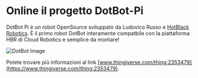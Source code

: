 # Online il progetto DotBot-Pi

DotBot Pi è un robot OpenSource sviluppato da Ludovico Russo e [HotBlack Robotics](www.hotblackrobotics.com). È il primo robot DotBot interamente
compatbile con la piattaforma HBR di Cloud Robotics e semplice da montare!

![DotBot Image](https://thingiverse-production-new.s3.amazonaws.com/renders/87/ad/0c/c6/e0/cba944d8425bd5ed84eacdee732a950f_preview_featured.JPG)

Potete trovare più informazioni al link [www.thingiverse.com/thing:2353479](https://www.thingiverse.com/thing:2353479).

